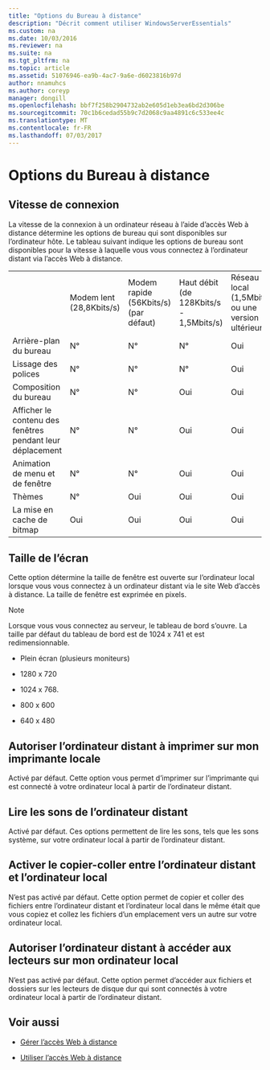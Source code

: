 ```yaml
---
title: "Options du Bureau à distance"
description: "Décrit comment utiliser WindowsServerEssentials"
ms.custom: na
ms.date: 10/03/2016
ms.reviewer: na
ms.suite: na
ms.tgt_pltfrm: na
ms.topic: article
ms.assetid: 51076946-ea9b-4ac7-9a6e-d6023816b97d
author: nnamuhcs
ms.author: coreyp
manager: dongill
ms.openlocfilehash: bbf7f258b2904732ab2e605d1eb3ea6bd2d306be
ms.sourcegitcommit: 70c1b6cedad55b9c7d2068c9aa4891c6c533ee4c
ms.translationtype: MT
ms.contentlocale: fr-FR
ms.lasthandoff: 07/03/2017
---
```

# <a name="remote-desktop-options"></a>Options du Bureau à distance
 
  
## <a name="connection-speed"></a>Vitesse de connexion  
 La vitesse de la connexion à un ordinateur réseau à l’aide d’accès Web à distance détermine les options de bureau qui sont disponibles sur l’ordinateur hôte. Le tableau suivant indique les options de bureau sont disponibles pour la vitesse à laquelle vous vous connectez à l’ordinateur distant via l’accès Web à distance.  
  
||||||  
|-|-|-|-|-|  
||Modem lent (28,8Kbits/s)|Modem rapide (56Kbits/s) (par défaut)|Haut débit (de 128Kbits/s - 1,5Mbits/s)|Réseau local (1,5Mbits/s ou une version ultérieure)|  
|Arrière-plan du bureau|N°|N°|N°|Oui|  
|Lissage des polices|N°|N°|N°|Oui|  
|Composition du bureau|N°|N°|Oui|Oui|  
|Afficher le contenu des fenêtres pendant leur déplacement|N°|N°|Oui|Oui|  
|Animation de menu et de fenêtre|N°|N°|Oui|Oui|  
|Thèmes|N°|Oui|Oui|Oui|  
|La mise en cache de bitmap|Oui|Oui|Oui|Oui|  
  
## <a name="screen-size"></a>Taille de l’écran  
 Cette option détermine la taille de fenêtre est ouverte sur l’ordinateur local lorsque vous vous connectez à un ordinateur distant via le site Web d’accès à distance. La taille de fenêtre est exprimée en pixels.  
  
> [!NOTE]
>  Lorsque vous vous connectez au serveur, le tableau de bord s’ouvre. La taille par défaut du tableau de bord est de 1024 x 741 et est redimensionnable.  
  
-   Plein écran (plusieurs moniteurs)  
  
-   1280 x 720  
  
-   1024 x 768.  
  
-   800 x 600  
  
-   640 x 480  
  
## <a name="enable-the-remote-computer-to-print-to-my-local-printer"></a>Autoriser l’ordinateur distant à imprimer sur mon imprimante locale  
 Activé par défaut. Cette option vous permet d’imprimer sur l’imprimante qui est connecté à votre ordinateur local à partir de l’ordinateur distant.  
  
## <a name="play-sounds-from-the-remote-computer"></a>Lire les sons de l’ordinateur distant  
 Activé par défaut. Ces options permettent de lire les sons, tels que les sons système, sur votre ordinateur local à partir de l’ordinateur distant.  
  
## <a name="enable-copy-and-paste-between-the-remote-computer-and-the-local-computer"></a>Activer le copier-coller entre l’ordinateur distant et l’ordinateur local  
 N’est pas activé par défaut. Cette option permet de copier et coller des fichiers entre l’ordinateur distant et l’ordinateur local dans le même était que vous copiez et collez les fichiers d’un emplacement vers un autre sur votre ordinateur local.  
  
## <a name="enable-the-remote-computer-to-access-drives-on-my-local-computer"></a>Autoriser l’ordinateur distant à accéder aux lecteurs sur mon ordinateur local  
 N’est pas activé par défaut. Cette option permet d’accéder aux fichiers et dossiers sur les lecteurs de disque dur qui sont connectés à votre ordinateur local à partir de l’ordinateur distant.  
  
## <a name="see-also"></a>Voir aussi  
  
-   [Gérer l’accès Web à distance](../manage/Manage-Remote-Web-Access-in-Windows-Server-Essentials.md)  
  
-   [Utiliser l’accès Web à distance](../use/Use-Remote-Web-Access-in-Windows-Server-Essentials.md)

